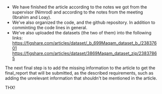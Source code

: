 - We have finished the article according to the notes we got from the supervisor (Nimrod) and according to the notes from the meeting (Ibrahim and Loay).
- We've also organized the code, and the github repository.
In addition to comminting the code lines in general.
- We've also uploaded the datasets (the two of them) into the following links:
https://figshare.com/articles/dataset/_b_699Maqam_dataset_b_/23837601
https://figshare.com/articles/dataset/3869Maqam_dataset_zip/23837865

The next final step is to add the missing information to the article to get the final_report that will be submitted, as the described requirements, such as adding the unrelevant information that shouldn't be mentioned in the article.

THX!
